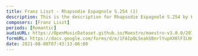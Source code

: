 ```yaml
---
title: Franz Liszt - Rhapsodie Espagnole S.254 (1)
description: This is the description for Rhapsodie Espagnole S.254 by Franz Liszt
composers: [Franz Liszt]
periods: [Romantic]
audioURL: https://OpenMusicDataset.github.io/Maestro/maestro-v3.0.0/2011/MIDI-Unprocessed_25_R3_2011_MID--AUDIO_R3-D9_06_Track06_wav.midi
formURL: https://docs.google.com/forms/d/e/1FAIpQLSeakSBnrlYupXX0lFILHmHtre3DAb4Iwh4MTiN98gYYviDHvg/viewform
date: 2021-08-08T07:43:13-06:00
---
```

